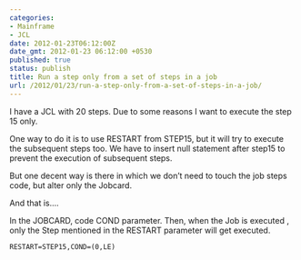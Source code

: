 ```yaml
---
categories:
- Mainframe
- JCL
date: 2012-01-23T06:12:00Z
date_gmt: 2012-01-23 06:12:00 +0530
published: true
status: publish
title: Run a step only from a set of steps in a job
url: /2012/01/23/run-a-step-only-from-a-set-of-steps-in-a-job/
---
```


I have a JCL with 20 steps. Due to some reasons I want to execute the step 15 only.

One way to do it is to use RESTART from STEP15, but it will try to execute the subsequent steps too. We have to insert null statement after step15 to prevent the execution of subsequent steps.

But one decent way is there in which we don&rsquo;t need to touch the job steps code, but alter only the Jobcard.

And that is....

In the JOBCARD, code COND parameter. Then, when the Job is executed , only the Step mentioned in the RESTART parameter will get executed.

```
RESTART=STEP15,COND=(0,LE)
```
